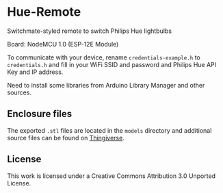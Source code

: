 # Hue-Remote
Switchmate-styled remote to switch Philips Hue lightbulbs

Board: NodeMCU 1.0 (ESP-12E Module)

To communicate with your device, rename `credentials-example.h` to `credentials.h` and fill in your WiFi SSID and password and Philips Hue API Key and IP address.

Need to install some libraries from Arduino Library Manager and other sources.

## Enclosure files
The exported `.stl` files are located in the `models` directory and additional source files can be found on [Thingiverse](https://www.thingiverse.com/thing:2633426).

## License
This work is licensed under a Creative Commons Attribution 3.0 Unported License.
